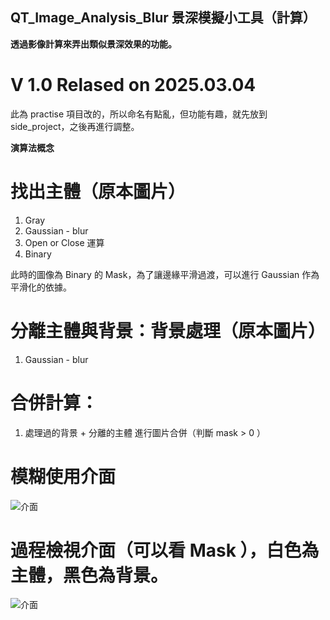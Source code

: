 QT_Image_Analysis_Blur 景深模擬小工具（計算）
-

**透過影像計算來弄出類似景深效果的功能。**

# V 1.0  Relased on 2025.03.04

此為 practise 項目改的，所以命名有點亂，但功能有趣，就先放到 side_project，之後再進行調整。


**演算法概念**

# 找出主體（原本圖片）
1. Gray
2. Gaussian - blur
3. Open or Close 運算
4. Binary

此時的圖像為 Binary 的 Mask，為了讓邊緣平滑過渡，可以進行 Gaussian 作為平滑化的依據。

# 分離主體與背景：背景處理（原本圖片）
1. Gaussian - blur

# 合併計算：
1. 處理過的背景 + 分離的主體 進行圖片合併（判斷 mask > 0 ）


# 模糊使用介面

![介面](https://github.com/JIK-JHONG/side_project/tree/main/QT_Image_Analysis_Blur/demo_blur.jpeg)


# 過程檢視介面（可以看 Mask ），白色為主體，黑色為背景。

![介面](https://github.com/JIK-JHONG/side_project/tree/main/QT_Image_Analysis_Blur/demo_binary.jpeg)
